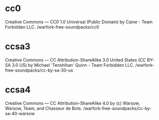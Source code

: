 # cc0
Creative Commons — CC0 1.0 Universal (Public Domain) by Caine - Team Forbidden LLC.
/warfork-free-soundpacks/cc0

# ccsa3
Creative Commons — CC Attribution-ShareAlike 3.0 United States (CC BY-SA 3.0 US) by Michael 'Tenshihan' Quinn - Team Forbidden LLC.
/warfork-free-soundpacks/cc-by-sa-30-us

# ccsa4
Creative Commons — CC Attribution-ShareAlike 4.0 by (c) Warsow, Warsow, Team, and Chasseur de Bots.
/warfork-free-soundpacks/cc-by-sa-40-warsow

